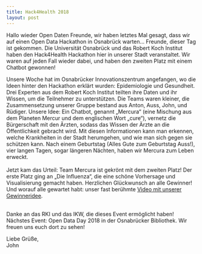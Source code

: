 ```yaml
---
title: Hack4Health 2018
layout: post
---
```


<p>Hallo wieder Open Daten Freunde, wir haben letztes Mal gesagt, dass wir auf einen Open Data Hackathon in Osnabrück warten… Freunde, dieser Tag ist gekommen. Die Universität Osnabrück und das Robert Koch Institut haben den Hack4Health Hackathon hier in unserer Stadt veranstaltet. Wir waren auf jeden Fall wieder dabei, und haben den zweiten Platz mit einem Chatbot gewonnen!</p>

<p>Unsere Woche hat im Osnabrücker Innovationszentrum angefangen, wo die Ideen hinter den Hackathon erklärt wurden: Epidemiologie und Gesundheit. Drei Experten aus dem Robert Koch Institut teilten ihre Daten und ihr Wissen, um die Teilnehmer zu unterstützen. Die Teams waren kleiner, die Zusammensetzung unserer Gruppe bestand aus Anton, Auss, John, und Rüdiger. Unsere Idee: Ein Chatbot, genannt „Mercura“ (eine Mischung aus dem Planeten Mercur und dem englischen Wort „cure“), vernetz die Bürgerschaft mit den Ärzten, sodass das Wissen der Ärzte an die Öffentlichkeit gebracht wird. Mit diesen Informationen kann man erkennen, welche Krankheiten in der Stadt herumgehen, und wie man sich gegen sie schützen kann. Nach einem Geburtstag (Alles Gute zum Geburtstag Auss!), vier langen Tagen, sogar längeren Nächten, haben wir Mercura zum Leben erweckt.
<br><br>
Jetzt kam das Urteil: Team Mercura ist gekrönt mit dem zweiten Platz! Der erste Platz ging an „Die Influenza“, die eine schöne Vorhersage und Visualisierung gemacht haben. Herzlichen Glückwunsch an alle Gewinner! Und worauf alle gewartet habt: unser fast berühmte <a href="https://youtu.be/Cg3RnAeExGo">Video mit unserer Gewinneridee</a>.
<br><br>
<p>Danke an das RKI und das IKW, die dieses Event ermöglicht haben! Nächstes Event: Open Data Day 2018 in der Osnabrücker Bibliothek. Wir freuen uns euch dort zu sehen!</p>

<p>Liebe Grüße, <br>
John</p>